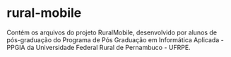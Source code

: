 # rural-mobile

Contém os arquivos do projeto RuralMobile, desenvolvido por alunos de pós-graduação do Programa de Pós Graduação em Informática Aplicada - PPGIA da Universidade Federal Rural de Pernambuco - UFRPE.
